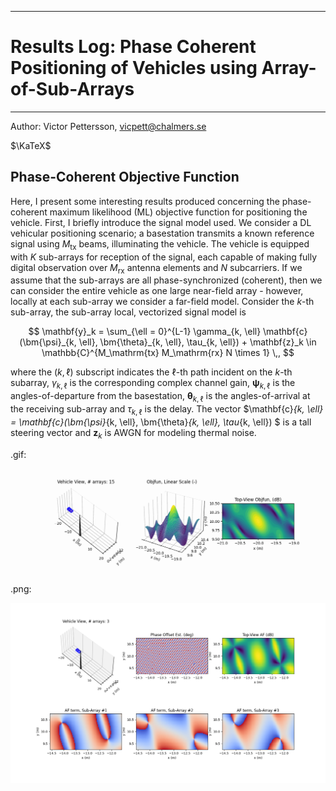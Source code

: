_______________________________________________________________________________
# Results Log: Phase Coherent Positioning of Vehicles using Array-of-Sub-Arrays
_______________________________________________________________________________

Author: Victor Pettersson, vicpett@chalmers.se

$\KaTeX$

## Phase-Coherent Objective Function

Here, I present some interesting results produced concerning the phase-coherent maximum likelihood (ML) objective function for positioning the vehicle. First, I briefly introduce the signal model used. We consider a DL vehicular positioning scenario; a basestation transmits a known reference signal using $M_\mathrm{tx}$ beams, illuminating the vehicle. The vehicle is equipped with $K$ sub-arrays for reception of the signal, each capable of making fully digital observation over $M_\mathrm{rx}$ antenna elements and $N$ subcarriers. If we assume that the sub-arrays are all phase-synchronized (coherent), then we can consider the entire vehicle as one large near-field array - however, locally at each sub-array we consider a far-field model. Consider the $k$-th sub-array, the sub-array local, vectorized signal model is 

$$
\mathbf{y}_k = \sum_{\ell = 0}^{L-1} \gamma_{k, \ell} \mathbf{c}(\bm{\psi}_{k, \ell}, \bm{\theta}_{k, \ell}, \tau_{k, \ell}) + \mathbf{z}_k \in \mathbb{C}^{M_\mathrm{tx} M_\mathrm{rx} N \times 1} \,,
$$

where the $(k, \ell)$ subscript indicates the $\ell$-th path incident on the $k$-th subarray, $\gamma_{k, \ell}$ is the corresponding complex channel gain, $\bm{\psi}_{k, \ell}$ is the angles-of-departure from the basestation, $\bm{\theta}_{k, \ell}$ is the angles-of-arrival at the receiving sub-array and $\tau_{k, \ell}$ is the delay. The vector $\mathbf{c}_{k, \ell} = \mathbf{c}(\bm{\psi}_{k, \ell}, \bm{\theta}_{k, \ell}, \tau_{k, \ell}) $ is a tall steering vector and $\mathbf{z}_k$ is AWGN for modeling thermal noise.

.gif:

![](https://github.com/vicpett/markdown-stuff/blob/main/figures/movie-20250616-0840.gif)

.png:

![](https://github.com/vicpett/markdown-stuff/blob/main/figures/9.png)

<!--stackedit_data:
eyJoaXN0b3J5IjpbLTUwNjM5NTA2LC0xMDc3MzU2NDgwXX0=
-->